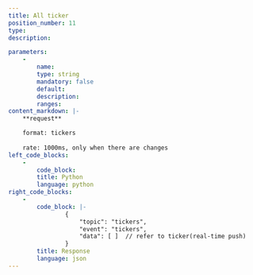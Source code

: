 ```yaml
---
title: All ticker
position_number: 11
type:
description: 

parameters:
    -
        name:
        type: string
        mandatory: false
        default:
        description:
        ranges:
content_markdown: |-
    **request**

    format: tickers
    
    rate: 1000ms, only when there are changes
left_code_blocks:
    -
        code_block:
        title: Python
        language: python
right_code_blocks:
    -
        code_block: |-
                {
                    "topic": "tickers", 
                    "event": "tickers", 
                    "data": [ ]  // refer to ticker(real-time push)
                }
        title: Response
        language: json
---
```

